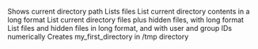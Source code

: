 Shows current directory path
Lists files
List current directory contents in a long format
List current directory files plus hidden files, with long format
List files and hidden files in long format, and with user and group IDs numerically
Creates my_first_directory in /tmp directory
